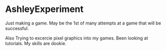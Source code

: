 # AshleyExperiment

Just making a game. May be the 1st of many attempts at a game that will be successful.

Also Trying to excercie pixel graphics into my games. Been looking at tutorials. My skills are dookie.
